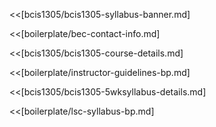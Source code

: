 <<[bcis1305/bcis1305-syllabus-banner.md]

<<[boilerplate/bec-contact-info.md]

<<[bcis1305/bcis1305-course-details.md]

<<[boilerplate/instructor-guidelines-bp.md]

<<[bcis1305/bcis1305-5wksyllabus-details.md]

<<[boilerplate/lsc-syllabus-bp.md]
